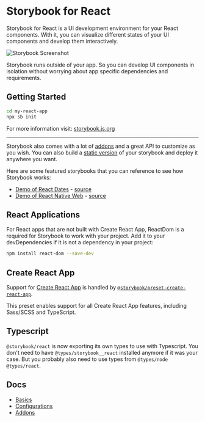 # Storybook for React

Storybook for React is a UI development environment for your React components.
With it, you can visualize different states of your UI components and develop them interactively.

![Storybook Screenshot](https://github.com/storybookjs/storybook/blob/main/media/storybook-intro.gif)

Storybook runs outside of your app.
So you can develop UI components in isolation without worrying about app specific dependencies and requirements.

## Getting Started

```sh
cd my-react-app
npx sb init
```

For more information visit: [storybook.js.org](https://storybook.js.org)

---

Storybook also comes with a lot of [addons](https://storybook.js.org/docs/react/configure/storybook-addons) and a great API to customize as you wish.
You can also build a [static version](https://storybook.js.org/docs/react/workflows/publish-storybook) of your storybook and deploy it anywhere you want.

Here are some featured storybooks that you can reference to see how Storybook works:

- [Demo of React Dates](http://airbnb.io/react-dates/) - [source](https://github.com/airbnb/react-dates)
- [Demo of React Native Web](https://necolas.github.io/react-native-web/docs/) - [source](https://github.com/necolas/react-native-web)

## React Applications

For React apps that are not built with Create React App, ReactDom is a required for Storybook to work with your project. Add it to your devDependencies if it is not a dependency in your project:

```bash
npm install react-dom --save-dev
```

## Create React App

Support for [Create React App](https://create-react-app.dev/) is handled by [`@storybook/preset-create-react-app`](https://github.com/storybookjs/presets/tree/master/packages/preset-create-react-app).

This preset enables support for all Create React App features, including Sass/SCSS and TypeScript.

## Typescript

`@storybook/react` is now exporting its own types to use with Typescript.
You don't need to have `@types/storybook__react` installed anymore if it was your case.
But you probably also need to use types from `@types/node @types/react`.

## Docs

- [Basics](https://storybook.js.org/docs/react/get-started/introduction)
- [Configurations](https://storybook.js.org/docs/react/configure/overview)
- [Addons](https://storybook.js.org/docs/react/configure/storybook-addons)
